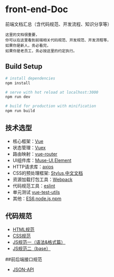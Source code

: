 # front-end-Doc
前端文档汇总（含代码规范、开发流程、知识分享等）

```
这里的文档很重要，
你可以在这里看到前端相关代码规范、开发规范、开发流程等，
如果你是新人，务必看完，
如果你是老员工，务必按这里的约定执行。
```

## Build Setup

``` bash
# install dependencies
npm install

# serve with hot reload at localhost:3000
npm run dev

# build for production with minification
npm run build
```
## 技术选型

+ 核心框架：[Vue](https://cn.vuejs.org/v2/guide/)
+ 状态管理：[Vuex](https://vuex.vuejs.org/zh-cn/intro.html)
+ 路由映射：[vue-router](https://router.vuejs.org/zh-cn/)
+ UI组件库：[Muse-UI](https://museui.github.io/#/index),[Element](http://element.eleme.io/#/zh-CN/component/quickstart)
+ HTTP请求库：[axios](https://github.com/mzabriskie/axios)
+ CSS的预处理框架: [Stylus](http://stylus-lang.com/),[中文文档](http://www.zhangxinxu.com/jq/stylus/)
+ 资源加载打包工具：[Webpack](https://webpack.github.io/)
+ 代码规范工具：[eslint](http://eslint.org/)
+ 单元测试 [vue-test-utils](https://vue-test-utils.vuejs.org/zh-cn/)
+ 其他：[ES6](https://wohugb.gitbooks.io/ecmascript-6/content/index.html),[node.js](https://nodejs.org/en/),[npm](https://www.npmjs.com/)


## 代码规范

+ [HTML规范](./html.md)
+ [CSS规范](./css.md)
+ [JS规范一（语法&格式篇）](./js.md)
+ [JS规范二（base）](./js-base.md)

##前后端接口规范
+ [JSON-API](./json-api.md)

